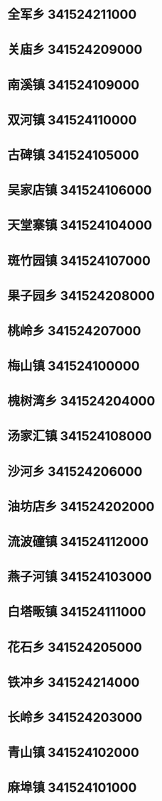 # 全军乡 341524211000
# 关庙乡 341524209000
# 南溪镇 341524109000
# 双河镇 341524110000
# 古碑镇 341524105000
# 吴家店镇 341524106000
# 天堂寨镇 341524104000
# 斑竹园镇 341524107000
# 果子园乡 341524208000
# 桃岭乡 341524207000
# 梅山镇 341524100000
# 槐树湾乡 341524204000
# 汤家汇镇 341524108000
# 沙河乡 341524206000
# 油坊店乡 341524202000
# 流波䃥镇 341524112000
# 燕子河镇 341524103000
# 白塔畈镇 341524111000
# 花石乡 341524205000
# 铁冲乡 341524214000
# 长岭乡 341524203000
# 青山镇 341524102000
# 麻埠镇 341524101000
